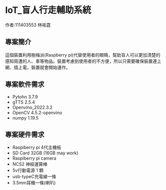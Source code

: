 # IoT_盲人行走輔助系統
作者:111403553 林祐霆

## 專案簡介

這個裝置利用樹梅派(Raspberry pi)代替使用者的眼睛，幫助盲人可以更加清楚的感知周遭的人、車等物品。裝置考慮到使用者的不方便，所以只需要確保裝置連上網、插上電，裝置就會開始運作。

## 專案軟件需求

- Pytohn 3.7.9
- gTTS 2.5.4
- Openvino_2022.3.2
- OpenCV 4.5.2-openvino
- numpy 1.19.5

## 專案硬件需求

 - Raspiberry pi 4代主機板
 - SD Card 32GB (16GB may work)
 - Raspiberry pi camera
 - NCS2 神經運算棒
 - 5v行動電源 1 顆
 - usb-typeC充電線一條
 - 3.5mm耳機一條(喇叭)
